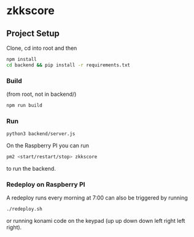 # zkkscore

## Project Setup

Clone, cd into root and then
```sh
npm install
cd backend && pip install -r requirements.txt
```

### Build

(from root, not in backend/)
```sh
npm run build
```

### Run
```sh
python3 backend/server.js
```
On the Raspberry PI you can run
```sh
pm2 <start/restart/stop> zkkscore
```
 to run the backend.

### Redeploy on Raspberry PI
A redeploy runs every morning at 7:00 can also be triggered by running
```sh
./redeploy.sh
```
or running konami code on the keypad (up up down down left right left right).
